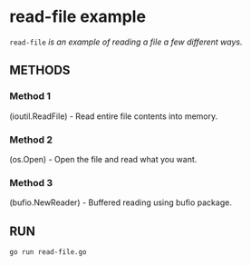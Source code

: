 
# read-file example

`read-file` _is an example of reading a file a few different ways._

## METHODS

### Method 1

(ioutil.ReadFile) - Read entire file contents into memory.

### Method 2

(os.Open) - Open the file and read what you want.

### Method 3

(bufio.NewReader) - Buffered reading using bufio package.

## RUN

```bash
go run read-file.go
```
